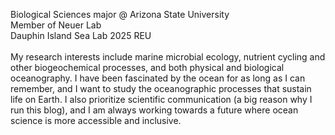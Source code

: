 Biological Sciences major @ Arizona State University <br>
Member of Neuer Lab <br>
Dauphin Island Sea Lab 2025 REU <br>
<br>
My research interests include marine microbial ecology, nutrient cycling and other biogeochemical processes, and both physical and biological oceanography. I have been fascinated by the ocean for as long as I can remember, and I want to study the oceanographic processes that sustain life on Earth. I also prioritize scientific communication (a big reason why I run this blog), and I am always working towards a future where ocean science is more accessible and inclusive.
